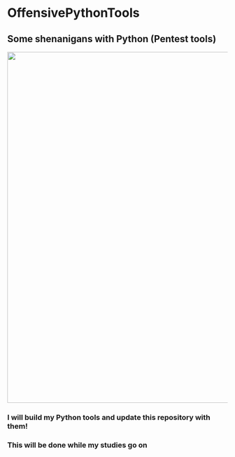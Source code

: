 # OffensivePythonTools
## Some shenanigans with Python (Pentest tools)

<div align="center">
<img src="https://user-images.githubusercontent.com/85945510/173731226-3078785d-2a33-4b8a-92aa-f70e7c64b0da.jpeg" width="800px" />  
</div>

### I will build my Python tools and update this repository with them!

### This will be done while my studies go on
  

